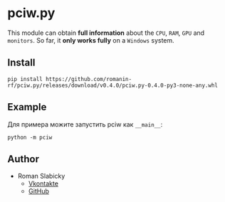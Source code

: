 # pciw.py
This module can obtain __full information__ about the `CPU`, `RAM`, `GPU` and `monitors`.
So far, it __only works fully__ on a `Windows` system.
## Install
```
pip install https://github.com/romanin-rf/pciw.py/releases/download/v0.4.0/pciw.py-0.4.0-py3-none-any.whl
```
## Example
Для примера можите запустить pciw как `__main__`:
```
python -m pciw
```
## Author
- Roman Slabicky
    - [Vkontakte](https://vk.com/romanin2)
    - [GitHub](https://github.com/romanin-rf)
